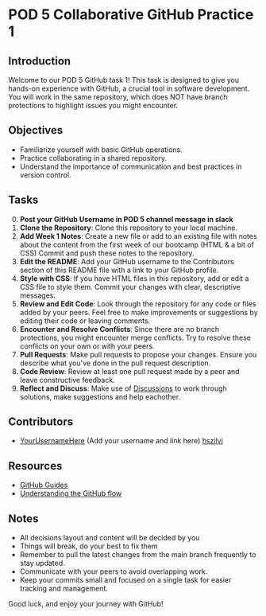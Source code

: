 # POD 5 Collaborative GitHub Practice 1

## Introduction
Welcome to our POD 5 GitHub task 1! This task is designed to give you hands-on experience with GitHub, a crucial tool in software development. You will work in the same repository, which does NOT have branch protections to highlight issues you might encounter.

## Objectives
- Familiarize yourself with basic GitHub operations.
- Practice collaborating in a shared repository.
- Understand the importance of communication and best practices in version control.

## Tasks
0. **Post your GitHub Username in POD 5 channel message in slack**
1. **Clone the Repository**: Clone this repository to your local machine.
2. **Add Week 1 Notes**: Create a new file or add to an existing file with notes about the content from the first week of our bootcamp (HTML & a bit of CSS) Commit and push these notes to the repository.
3. **Edit the README**: Add your GitHub username to the Contributors section of this README file with a link to your GitHub profile.
4. **Style with CSS**: If you have HTML files in this repository, add or edit a CSS file to style them. Commit your changes with clear, descriptive messages.
5. **Review and Edit Code**: Look through the repository for any code or files added by your peers. Feel free to make improvements or suggestions by editing their code or leaving comments.
6. **Encounter and Resolve Conflicts**: Since there are no branch protections, you might encounter merge conflicts. Try to resolve these conflicts on your own or with your peers.
7. **Pull Requests**: Make pull requests to propose your changes. Ensure you describe what you've done in the pull request description.
8. **Code Review**: Review at least one pull request made by a peer and leave constructive feedback.
9. **Reflect and Discuss**: Make use of [Discussions](https://github.com/MartinSWDev/pod-5-week-1-notes/discussions) to work through solutions, make suggestions and help eachother.

## Contributors
- [YourUsernameHere](#) (Add your username and link here)
[hszilvi](https://github.com/hszilvi)

## Resources
- [GitHub Guides](https://guides.github.com)
- [Understanding the GitHub flow](https://guides.github.com/introduction/flow/)

## Notes
- All decisions layout and content will be decided by you
- Things will break, do your best to fix them
- Remember to pull the latest changes from the main branch frequently to stay updated.
- Communicate with your peers to avoid overlapping work.
- Keep your commits small and focused on a single task for easier tracking and management.

Good luck, and enjoy your journey with GitHub!

